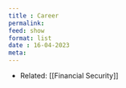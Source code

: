```yaml
---
title : Career
permalink: 
feed: show
format: list
date : 16-04-2023
meta: 
---
```


- Related: [[Financial Security]]

